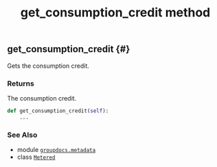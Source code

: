 ﻿---
title: get_consumption_credit method
second_title: GroupDocs.Metadata for Python via .NET API References
description: 
type: docs
url: /python-net/groupdocs.metadata/metered/get_consumption_credit/
is_root: false
weight: 20
---

## get_consumption_credit {#}

Gets the consumption credit.


### Returns 


The consumption credit.


```python
def get_consumption_credit(self):
    ...
```





### See Also
* module [`groupdocs.metadata`](../../)
* class [`Metered`](/metadata/python-net/groupdocs.metadata/metered)
